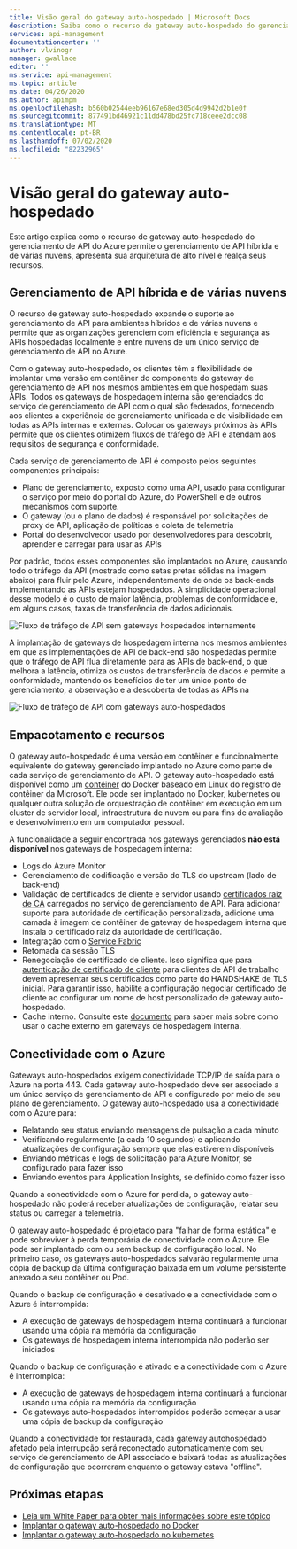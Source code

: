 ```yaml
---
title: Visão geral do gateway auto-hospedado | Microsoft Docs
description: Saiba como o recurso de gateway auto-hospedado do gerenciamento de API do Azure ajuda as organizações a gerenciar APIs em ambientes híbridos e de nuvem.
services: api-management
documentationcenter: ''
author: vlvinogr
manager: gwallace
editor: ''
ms.service: api-management
ms.topic: article
ms.date: 04/26/2020
ms.author: apimpm
ms.openlocfilehash: b560b02544eeb96167e68ed305d4d9942d2b1e0f
ms.sourcegitcommit: 877491bd46921c11dd478bd25fc718ceee2dcc08
ms.translationtype: MT
ms.contentlocale: pt-BR
ms.lasthandoff: 07/02/2020
ms.locfileid: "82232965"
---
```

# <a name="self-hosted-gateway-overview"></a>Visão geral do gateway auto-hospedado

Este artigo explica como o recurso de gateway auto-hospedado do gerenciamento de API do Azure permite o gerenciamento de API híbrida e de várias nuvens, apresenta sua arquitetura de alto nível e realça seus recursos.

## <a name="hybrid-and-multi-cloud-api-management"></a>Gerenciamento de API híbrida e de várias nuvens

O recurso de gateway auto-hospedado expande o suporte ao gerenciamento de API para ambientes híbridos e de várias nuvens e permite que as organizações gerenciem com eficiência e segurança as APIs hospedadas localmente e entre nuvens de um único serviço de gerenciamento de API no Azure.

Com o gateway auto-hospedado, os clientes têm a flexibilidade de implantar uma versão em contêiner do componente do gateway de gerenciamento de API nos mesmos ambientes em que hospedam suas APIs. Todos os gateways de hospedagem interna são gerenciados do serviço de gerenciamento de API com o qual são federados, fornecendo aos clientes a experiência de gerenciamento unificada e de visibilidade em todas as APIs internas e externas. Colocar os gateways próximos às APIs permite que os clientes otimizem fluxos de tráfego de API e atendam aos requisitos de segurança e conformidade.

Cada serviço de gerenciamento de API é composto pelos seguintes componentes principais:

-   Plano de gerenciamento, exposto como uma API, usado para configurar o serviço por meio do portal do Azure, do PowerShell e de outros mecanismos com suporte.
-   O gateway (ou o plano de dados) é responsável por solicitações de proxy de API, aplicação de políticas e coleta de telemetria
-   Portal do desenvolvedor usado por desenvolvedores para descobrir, aprender e carregar para usar as APIs

Por padrão, todos esses componentes são implantados no Azure, causando todo o tráfego da API (mostrado como setas pretas sólidas na imagem abaixo) para fluir pelo Azure, independentemente de onde os back-ends implementando as APIs estejam hospedados. A simplicidade operacional desse modelo é o custo de maior latência, problemas de conformidade e, em alguns casos, taxas de transferência de dados adicionais.

![Fluxo de tráfego de API sem gateways hospedados internamente](media/self-hosted-gateway-overview/without-gateways.png)

A implantação de gateways de hospedagem interna nos mesmos ambientes em que as implementações de API de back-end são hospedadas permite que o tráfego de API flua diretamente para as APIs de back-end, o que melhora a latência, otimiza os custos de transferência de dados e permite a conformidade, mantendo os benefícios de ter um único ponto de gerenciamento, a observação e a descoberta de todas as APIs na

![Fluxo de tráfego de API com gateways auto-hospedados](media/self-hosted-gateway-overview/with-gateways.png)

## <a name="packaging-and-features"></a>Empacotamento e recursos

O gateway auto-hospedado é uma versão em contêiner e funcionalmente equivalente do gateway gerenciado implantado no Azure como parte de cada serviço de gerenciamento de API. O gateway auto-hospedado está disponível como um [contêiner](https://aka.ms/apim/sputnik/dhub) do Docker baseado em Linux do registro de contêiner da Microsoft. Ele pode ser implantado no Docker, kubernetes ou qualquer outra solução de orquestração de contêiner em execução em um cluster de servidor local, infraestrutura de nuvem ou para fins de avaliação e desenvolvimento em um computador pessoal.

A funcionalidade a seguir encontrada nos gateways gerenciados **não está disponível** nos gateways de hospedagem interna:

- Logs do Azure Monitor
- Gerenciamento de codificação e versão do TLS do upstream (lado de back-end)
- Validação de certificados de cliente e servidor usando [certificados raiz de CA](api-management-howto-ca-certificates.md) carregados no serviço de gerenciamento de API. Para adicionar suporte para autoridade de certificação personalizada, adicione uma camada à imagem de contêiner de gateway de hospedagem interna que instala o certificado raiz da autoridade de certificação.
- Integração com o [Service Fabric](../service-fabric/service-fabric-api-management-overview.md)
- Retomada da sessão TLS
- Renegociação de certificado de cliente. Isso significa que para [autenticação de certificado de cliente](api-management-howto-mutual-certificates-for-clients.md) para clientes de API de trabalho devem apresentar seus certificados como parte do HANDSHAKE de TLS inicial. Para garantir isso, habilite a configuração negociar certificado de cliente ao configurar um nome de host personalizado de gateway auto-hospedado.
- Cache interno. Consulte este [documento](api-management-howto-cache-external.md) para saber mais sobre como usar o cache externo em gateways de hospedagem interna.

## <a name="connectivity-to-azure"></a>Conectividade com o Azure

Gateways auto-hospedados exigem conectividade TCP/IP de saída para o Azure na porta 443. Cada gateway auto-hospedado deve ser associado a um único serviço de gerenciamento de API e configurado por meio de seu plano de gerenciamento. O gateway auto-hospedado usa a conectividade com o Azure para:

-   Relatando seu status enviando mensagens de pulsação a cada minuto
-   Verificando regularmente (a cada 10 segundos) e aplicando atualizações de configuração sempre que elas estiverem disponíveis
-   Enviando métricas e logs de solicitação para Azure Monitor, se configurado para fazer isso
-   Enviando eventos para Application Insights, se definido como fazer isso

Quando a conectividade com o Azure for perdida, o gateway auto-hospedado não poderá receber atualizações de configuração, relatar seu status ou carregar a telemetria.

O gateway auto-hospedado é projetado para "falhar de forma estática" e pode sobreviver à perda temporária de conectividade com o Azure. Ele pode ser implantado com ou sem backup de configuração local. No primeiro caso, os gateways auto-hospedados salvarão regularmente uma cópia de backup da última configuração baixada em um volume persistente anexado a seu contêiner ou Pod.

Quando o backup de configuração é desativado e a conectividade com o Azure é interrompida:

-   A execução de gateways de hospedagem interna continuará a funcionar usando uma cópia na memória da configuração
-   Os gateways de hospedagem interna interrompida não poderão ser iniciados

Quando o backup de configuração é ativado e a conectividade com o Azure é interrompida:

-   A execução de gateways de hospedagem interna continuará a funcionar usando uma cópia na memória da configuração
-   Os gateways auto-hospedados interrompidos poderão começar a usar uma cópia de backup da configuração

Quando a conectividade for restaurada, cada gateway autohospedado afetado pela interrupção será reconectado automaticamente com seu serviço de gerenciamento de API associado e baixará todas as atualizações de configuração que ocorreram enquanto o gateway estava "offline".

## <a name="next-steps"></a>Próximas etapas

-   [Leia um White Paper para obter mais informações sobre este tópico](https://aka.ms/hybrid-and-multi-cloud-api-management)
-   [Implantar o gateway auto-hospedado no Docker](how-to-deploy-self-hosted-gateway-docker.md)
-   [Implantar o gateway auto-hospedado no kubernetes](how-to-deploy-self-hosted-gateway-kubernetes.md)
